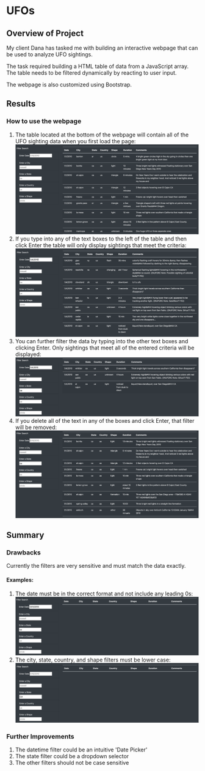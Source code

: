 # UFOs

## Overview of Project
My client Dana has tasked me with building an interactive webpage that can be used to analyze UFO sightings.

The task required building a HTML table of data from a JavaScript array. The table needs to be filtered dynamically by reacting to user input.

The webpage is also customized using Bootstrap.


## Results
### How to use the webpage
1. The table located at the bottom of the webpage will contain all of the UFO sighting data when you first load the page:
![initial table](Resources/initial.png)
2. If you type into any of the text boxes to the left of the table and then click Enter the table will only display sightings that meet the criteria:
![first filter](Resources/first_filter.png)
3. You can further filter the data by typing into the other text boxes and clicking Enter. Only sightings that meet all of the entered criteria will be displayed:
![second filter](Resources/second_filter.png)
4. If you delete all of the text in any of the boxes and click Enter, that filter will be removed:
![remove first filter](Resources/remove_first_filter.png)


## Summary
### Drawbacks
Currently the filters are very sensitive and must match the data exactly.

#### Examples:
1. The date must be in the correct format and not include any leading 0s:
![bad filter](Resources/bad_filter.png)
2. The city, state, country, and shape filters must be lower case:
![bad filter 2](Resources/bad_filter2.png)

### Further Improvements
1. The datetime filter could be an intuitive 'Date Picker'
2. The state filter could be a dropdown selector
3. The other filters should not be case sensitive

